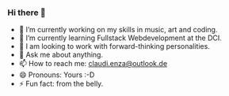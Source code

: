 ### Hi there 👋


- 🔭 I’m currently working on my skills in music, art and coding.  
- 🌱 I’m currently learning Fullstack Webdevelopment at the DCI.
- 👯 I am looking to work with forward-thinking personalities.
- 💬 Ask me about anything.
- 📫 How to reach me: claudi.enza@outlook.de
- 😄 Pronouns: Yours :-D
- ⚡ Fun fact: from the belly.

